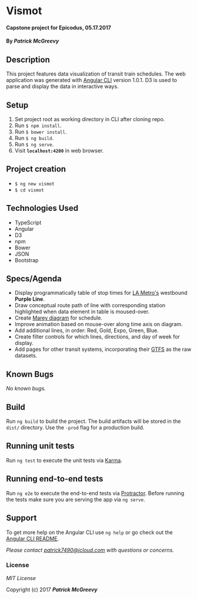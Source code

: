 # Vismot

#### Capstone project for Epicodus, 05.17.2017

#### By _**Patrick McGreevy**_

## Description
This project features data visualization of transit train schedules. The web application was generated with [Angular CLI](https://github.com/angular/angular-cli) version 1.0.1. D3 is used to parse and display the data in interactive ways.

## Setup
1. Set project root as working directory in CLI after cloning repo.
2. Run `$ npm install`.
3. Run `$ bower install`.
4. Run `$ ng build`.
5. Run `$ ng serve`.
6. Visit **`localhost:4200`**  in web browser.


## Project creation

* `$ ng new vismot`
* `$ cd vismot`


## Technologies Used

* TypeScript
* Angular
* D3
* npm
* Bower
* JSON
* Bootstrap


## Specs/Agenda
* Display programmatically table of stop times for [LA Metro's](https://www.metro.net/) westbound **Purple Line**.
* Draw conceptual route path of line with corresponding station highlighted when data element in table is moused-over.
* Create [Marey diagram](https://sphysics.wordpress.com/11-u-physics/kinematics/paris-lyon-1885-train-schedule/) for schedule.
* Improve animation based on mouse-over along time axis on diagram.
* Add additional lines, in order: Red, Gold, Expo, Green, Blue.
* Create filter controls for which lines, directions, and day of week for display.
* Add pages for other transit systems, incorporating their [GTFS](https://developers.google.com/transit/gtfs/) as the raw datasets.

## Known Bugs

_No known bugs._


## Build

Run `ng build` to build the project. The build artifacts will be stored in the `dist/` directory. Use the `-prod` flag for a production build.

## Running unit tests

Run `ng test` to execute the unit tests via [Karma](https://karma-runner.github.io).

## Running end-to-end tests

Run `ng e2e` to execute the end-to-end tests via [Protractor](http://www.protractortest.org/).
Before running the tests make sure you are serving the app via `ng serve`.


## Support

To get more help on the Angular CLI use `ng help` or go check out the [Angular CLI README](https://github.com/angular/angular-cli/blob/master/README.md).

_Please contact patrick7490@icloud.com with questions or concerns._


### License

*MIT License*

Copyright (c) 2017 _**Patrick McGreevy**_
